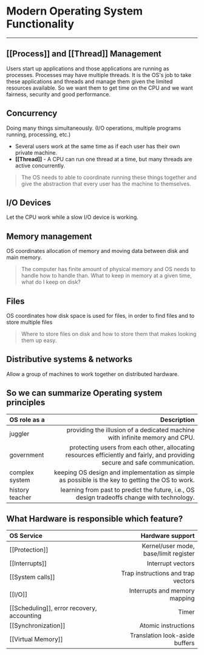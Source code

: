 # Modern Operating System Functionality
<hr>

## [[Process]] and [[Thread]] Management
Users start up applications and those applications are running as processes. Processes may have multiple threads. It is the OS's job to take these applications and threads and manage them given the limited resources available. So we want them to get time on the CPU and we want fairness, security and good performance.
## Concurrency
Doing many things simultaneously. (I/O operations, multiple programs running, processing, etc.)
- Several users work at the same time as if each user has their own private machine.
- **[[Thread]]** - A CPU can run one thread at a time, but many threads are active concurrently.
>The OS needs to able to coordinate running these things together and give the abstraction that every user has the machine to themselves.
## I/O Devices
Let the CPU work while a slow I/O device is working.
## Memory management
OS coordinates allocation of memory and moving data between disk and main memory.
>The computer has finite amount of physical memory and OS needs to handle how to handle than. What to keep in memory at a given time, what do I keep on disk?
## Files
OS coordinates how disk space is used for files, in order to find files and to store multiple files
>Where to store files on disk and how to store them that makes looking them up easy. 
## Distributive systems & networks
Allow a group of machines to work together on distributed hardware. 

## So we can summarize Operating system principles
OS role as a  | Description
:----------------|-------------:
juggler  | providing the illusion of a dedicated machine with infinite memory and CPU.
government |protecting users from each other, allocating resources efficiently and fairly, and providing secure and safe communication.
complex system |keeping OS design and implementation as simple as possible is the key to getting the OS to work. 
history teacher | learning from past to predict the future, i.e., OS design tradeoffs change with technology.

## What Hardware is responsible which feature?
OS Service| Hardware support
:----------------|-------------:
[[Protection]]  | Kernel/user mode, base/limit register
[[Interrupts]] |Interrupt vectors
[[System calls]] | Trap instructions and trap vectors
[[I/O]]| Interrupts and memory mapping
[[Scheduling]], error recovery, accounting |Timer
[[Synchronization]] | Atomic instructions 
[[Virtual Memory]] | Translation look-aside buffers


